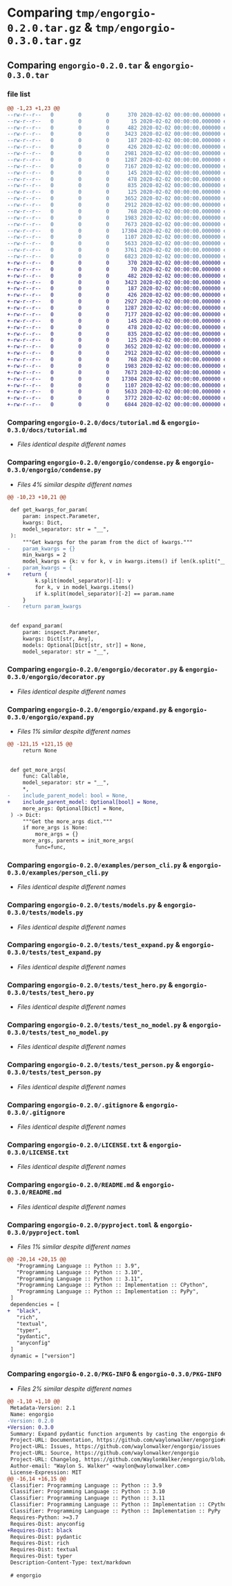 # Comparing `tmp/engorgio-0.2.0.tar.gz` & `tmp/engorgio-0.3.0.tar.gz`

## Comparing `engorgio-0.2.0.tar` & `engorgio-0.3.0.tar`

### file list

```diff
@@ -1,23 +1,23 @@
--rw-r--r--   0        0        0      370 2020-02-02 00:00:00.000000 engorgio-0.2.0/.pydantic-typer-copier-answers.yml
--rw-r--r--   0        0        0       15 2020-02-02 00:00:00.000000 engorgio-0.2.0/CHANGELOG.md
--rw-r--r--   0        0        0      482 2020-02-02 00:00:00.000000 engorgio-0.2.0/.github/workflows/release.yml
--rw-r--r--   0        0        0     3423 2020-02-02 00:00:00.000000 engorgio-0.2.0/docs/tutorial.md
--rw-r--r--   0        0        0      187 2020-02-02 00:00:00.000000 engorgio-0.2.0/engorgio/__about__.py
--rw-r--r--   0        0        0      426 2020-02-02 00:00:00.000000 engorgio-0.2.0/engorgio/__init__.py
--rw-r--r--   0        0        0     2981 2020-02-02 00:00:00.000000 engorgio-0.2.0/engorgio/condense.py
--rw-r--r--   0        0        0     1287 2020-02-02 00:00:00.000000 engorgio-0.2.0/engorgio/decorator.py
--rw-r--r--   0        0        0     7167 2020-02-02 00:00:00.000000 engorgio-0.2.0/engorgio/expand.py
--rw-r--r--   0        0        0      145 2020-02-02 00:00:00.000000 engorgio-0.2.0/examples/__init__.py
--rw-r--r--   0        0        0      478 2020-02-02 00:00:00.000000 engorgio-0.2.0/examples/person.py
--rw-r--r--   0        0        0      835 2020-02-02 00:00:00.000000 engorgio-0.2.0/examples/person_cli.py
--rw-r--r--   0        0        0      125 2020-02-02 00:00:00.000000 engorgio-0.2.0/tests/__init__.py
--rw-r--r--   0        0        0     3652 2020-02-02 00:00:00.000000 engorgio-0.2.0/tests/models.py
--rw-r--r--   0        0        0     2912 2020-02-02 00:00:00.000000 engorgio-0.2.0/tests/test_expand.py
--rw-r--r--   0        0        0      768 2020-02-02 00:00:00.000000 engorgio-0.2.0/tests/test_hero.py
--rw-r--r--   0        0        0     1983 2020-02-02 00:00:00.000000 engorgio-0.2.0/tests/test_no_model.py
--rw-r--r--   0        0        0     7673 2020-02-02 00:00:00.000000 engorgio-0.2.0/tests/test_person.py
--rw-r--r--   0        0        0    17304 2020-02-02 00:00:00.000000 engorgio-0.2.0/.gitignore
--rw-r--r--   0        0        0     1107 2020-02-02 00:00:00.000000 engorgio-0.2.0/LICENSE.txt
--rw-r--r--   0        0        0     5633 2020-02-02 00:00:00.000000 engorgio-0.2.0/README.md
--rw-r--r--   0        0        0     3761 2020-02-02 00:00:00.000000 engorgio-0.2.0/pyproject.toml
--rw-r--r--   0        0        0     6823 2020-02-02 00:00:00.000000 engorgio-0.2.0/PKG-INFO
+-rw-r--r--   0        0        0      370 2020-02-02 00:00:00.000000 engorgio-0.3.0/.pydantic-typer-copier-answers.yml
+-rw-r--r--   0        0        0       70 2020-02-02 00:00:00.000000 engorgio-0.3.0/CHANGELOG.md
+-rw-r--r--   0        0        0      482 2020-02-02 00:00:00.000000 engorgio-0.3.0/.github/workflows/release.yml
+-rw-r--r--   0        0        0     3423 2020-02-02 00:00:00.000000 engorgio-0.3.0/docs/tutorial.md
+-rw-r--r--   0        0        0      187 2020-02-02 00:00:00.000000 engorgio-0.3.0/engorgio/__about__.py
+-rw-r--r--   0        0        0      426 2020-02-02 00:00:00.000000 engorgio-0.3.0/engorgio/__init__.py
+-rw-r--r--   0        0        0     2927 2020-02-02 00:00:00.000000 engorgio-0.3.0/engorgio/condense.py
+-rw-r--r--   0        0        0     1287 2020-02-02 00:00:00.000000 engorgio-0.3.0/engorgio/decorator.py
+-rw-r--r--   0        0        0     7177 2020-02-02 00:00:00.000000 engorgio-0.3.0/engorgio/expand.py
+-rw-r--r--   0        0        0      145 2020-02-02 00:00:00.000000 engorgio-0.3.0/examples/__init__.py
+-rw-r--r--   0        0        0      478 2020-02-02 00:00:00.000000 engorgio-0.3.0/examples/person.py
+-rw-r--r--   0        0        0      835 2020-02-02 00:00:00.000000 engorgio-0.3.0/examples/person_cli.py
+-rw-r--r--   0        0        0      125 2020-02-02 00:00:00.000000 engorgio-0.3.0/tests/__init__.py
+-rw-r--r--   0        0        0     3652 2020-02-02 00:00:00.000000 engorgio-0.3.0/tests/models.py
+-rw-r--r--   0        0        0     2912 2020-02-02 00:00:00.000000 engorgio-0.3.0/tests/test_expand.py
+-rw-r--r--   0        0        0      768 2020-02-02 00:00:00.000000 engorgio-0.3.0/tests/test_hero.py
+-rw-r--r--   0        0        0     1983 2020-02-02 00:00:00.000000 engorgio-0.3.0/tests/test_no_model.py
+-rw-r--r--   0        0        0     7673 2020-02-02 00:00:00.000000 engorgio-0.3.0/tests/test_person.py
+-rw-r--r--   0        0        0    17304 2020-02-02 00:00:00.000000 engorgio-0.3.0/.gitignore
+-rw-r--r--   0        0        0     1107 2020-02-02 00:00:00.000000 engorgio-0.3.0/LICENSE.txt
+-rw-r--r--   0        0        0     5633 2020-02-02 00:00:00.000000 engorgio-0.3.0/README.md
+-rw-r--r--   0        0        0     3772 2020-02-02 00:00:00.000000 engorgio-0.3.0/pyproject.toml
+-rw-r--r--   0        0        0     6844 2020-02-02 00:00:00.000000 engorgio-0.3.0/PKG-INFO
```

### Comparing `engorgio-0.2.0/docs/tutorial.md` & `engorgio-0.3.0/docs/tutorial.md`

 * *Files identical despite different names*

### Comparing `engorgio-0.2.0/engorgio/condense.py` & `engorgio-0.3.0/engorgio/condense.py`

 * *Files 4% similar despite different names*

```diff
@@ -10,23 +10,21 @@
 
 def get_kwargs_for_param(
     param: inspect.Parameter,
     kwargs: Dict,
     model_separator: str = "__",
 ):
     """Get kwargs for the param from the dict of kwargs."""
-    param_kwargs = {}
     min_kwargs = 2
     model_kwargs = {k: v for k, v in kwargs.items() if len(k.split("__")) >= min_kwargs}
-    param_kwargs = {
+    return {
         k.split(model_separator)[-1]: v
         for k, v in model_kwargs.items()
         if k.split(model_separator)[-2] == param.name
     }
-    return param_kwargs
 
 
 def expand_param(
     param: inspect.Parameter,
     kwargs: Dict[str, Any],
     models: Optional[Dict[str, str]] = None,
     model_separator: str = "__",
```

### Comparing `engorgio-0.2.0/engorgio/decorator.py` & `engorgio-0.3.0/engorgio/decorator.py`

 * *Files identical despite different names*

### Comparing `engorgio-0.2.0/engorgio/expand.py` & `engorgio-0.3.0/engorgio/expand.py`

 * *Files 1% similar despite different names*

```diff
@@ -121,15 +121,15 @@
     return None
 
 
 def get_more_args(
     func: Callable,
     model_separator: str = "__",
     *,
-    include_parent_model: bool = None,
+    include_parent_model: Optional[bool] = None,
     more_args: Optional[Dict] = None,
 ) -> Dict:
     """Get the more_args dict."""
     if more_args is None:
         more_args = {}
     more_args, parents = init_more_args(
         func=func,
```

### Comparing `engorgio-0.2.0/examples/person_cli.py` & `engorgio-0.3.0/examples/person_cli.py`

 * *Files identical despite different names*

### Comparing `engorgio-0.2.0/tests/models.py` & `engorgio-0.3.0/tests/models.py`

 * *Files identical despite different names*

### Comparing `engorgio-0.2.0/tests/test_expand.py` & `engorgio-0.3.0/tests/test_expand.py`

 * *Files identical despite different names*

### Comparing `engorgio-0.2.0/tests/test_hero.py` & `engorgio-0.3.0/tests/test_hero.py`

 * *Files identical despite different names*

### Comparing `engorgio-0.2.0/tests/test_no_model.py` & `engorgio-0.3.0/tests/test_no_model.py`

 * *Files identical despite different names*

### Comparing `engorgio-0.2.0/tests/test_person.py` & `engorgio-0.3.0/tests/test_person.py`

 * *Files identical despite different names*

### Comparing `engorgio-0.2.0/.gitignore` & `engorgio-0.3.0/.gitignore`

 * *Files identical despite different names*

### Comparing `engorgio-0.2.0/LICENSE.txt` & `engorgio-0.3.0/LICENSE.txt`

 * *Files identical despite different names*

### Comparing `engorgio-0.2.0/README.md` & `engorgio-0.3.0/README.md`

 * *Files identical despite different names*

### Comparing `engorgio-0.2.0/pyproject.toml` & `engorgio-0.3.0/pyproject.toml`

 * *Files 1% similar despite different names*

```diff
@@ -20,14 +20,15 @@
   "Programming Language :: Python :: 3.9",
   "Programming Language :: Python :: 3.10",
   "Programming Language :: Python :: 3.11",
   "Programming Language :: Python :: Implementation :: CPython",
   "Programming Language :: Python :: Implementation :: PyPy",
 ]
 dependencies = [
+  "black",
   "rich",
   "textual",
   "typer",
   "pydantic",
   "anyconfig"
 ]
 dynamic = ["version"]
```

### Comparing `engorgio-0.2.0/PKG-INFO` & `engorgio-0.3.0/PKG-INFO`

 * *Files 2% similar despite different names*

```diff
@@ -1,10 +1,10 @@
 Metadata-Version: 2.1
 Name: engorgio
-Version: 0.2.0
+Version: 0.3.0
 Summary: Expand pydantic function arguments by casting the engorgio decorator
 Project-URL: Documentation, https://github.com/waylonwalker/engorgio#readme
 Project-URL: Issues, https://github.com/waylonwalker/engorgio/issues
 Project-URL: Source, https://github.com/waylonwalker/engorgio
 Project-URL: Changelog, https://github.com/WaylonWalker/engorgio/blob/main/CHANGELOG.md
 Author-email: "Waylon S. Walker" <waylon@waylonwalker.com>
 License-Expression: MIT
@@ -16,14 +16,15 @@
 Classifier: Programming Language :: Python :: 3.9
 Classifier: Programming Language :: Python :: 3.10
 Classifier: Programming Language :: Python :: 3.11
 Classifier: Programming Language :: Python :: Implementation :: CPython
 Classifier: Programming Language :: Python :: Implementation :: PyPy
 Requires-Python: >=3.7
 Requires-Dist: anyconfig
+Requires-Dist: black
 Requires-Dist: pydantic
 Requires-Dist: rich
 Requires-Dist: textual
 Requires-Dist: typer
 Description-Content-Type: text/markdown
 
 # engorgio
```

